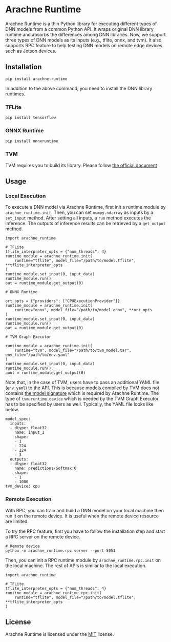# Arachne Runtime

Arachne Runtime is a thin Python library for executing different types of DNN models from a common Python API.
It wraps original DNN library runtime and absorbs the differences among DNN libraries.
Now, we support three types of DNN models as its inputs (e.g., tflite, onnx, and tvm).
It also supports RPC feature to help testing DNN models on remote edge devices such as Jetson devices.

## Installation

```
pip install arachne-runtime
```

In addition to the above command, you need to install the DNN library runtimes.

### TFLite

```
pip install tensorflow
```

### ONNX Runtime

```
pip install onnxruntime
```

### TVM

TVM requires you to build its library.
Please follow [the official document](https://tvm.apache.org/docs/install/index.html)

## Usage

### Local Execution

To execute a DNN model via Arachne Runtime, first init a runtime module by `arachne_runtime.init`.
Then, you can set `numpy.ndarray` as inputs by a `set_input` method.
After setting all inputs, a `run` method executes the inference.
The outputs of inference results can be retrieved by a `get_output` method.

```
import arachne_runtime

# TFLite
tflite_interpreter_opts = {"num_threads": 4}
runtime_module = arachne_runtime.init(
    runtime="tflite", model_file="/path/to/model.tflite", **tflite_interpreter_opts
)
runtime_module.set_input(0, input_data)
runtime_module.run()
out = runtime_module.get_output(0)

# ONNX Runtime

ort_opts = {"providers": ["CPUExecutionProvider"]}
runtime_module = arachne_runtime.init(
    runtime="onnx", model_file="/path/to/model.onnx", **ort_opts
)
runtime_module.set_input(0, input_data)
runtime_module.run()
out = runtime_module.get_output(0)

# TVM Graph Executor

runtime_module = arachne_runtime.init(
    runtime="tvm", model_file="/path/to/tvm_model.tar", env_file="/path/to/env.yaml"
)
runtime_module.set_input(0, input_data)
runtime_module.run()
aout = runtime_module.get_output(0)
```

Note that, in the case of TVM, users have to pass an additional YAML file (`env.yaml`) to the API.
This is because models compiled by TVM does not contains [the model signature](https://mlflow.org/docs/latest/models.html#tensor-based-signature-example) which is required by Arachne Runtime.
The type of `tvm.runtime.device` which is needed by the TVM Graph Executor has to be specified by users as well.
Typically, the YAML file looks like below.

```
model_spec:
  inputs:
  - dtype: float32
    name: input_1
    shape:
    - 1
    - 224
    - 224
    - 3
  outputs:
  - dtype: float32
    name: predictions/Softmax:0
    shape:
    - 1
    - 1000
tvm_device: cpu
```

### Remote Execution

With RPC, you can train and build a DNN model on your local machine then run it on the remote device.
It is useful when the remote device resource are limited.

To try the RPC feature, first you have to follow the installation step and start a RPC server on the remote device.

```
# Remote device
python -m arachne_runtime.rpc.server --port 5051
```

Then, you can init a RPC runtime module by `arachne_runtime.rpc.init` on the local machine.
The rest of APIs is similar to the local execution.

```
import arachne_runtime

# TFLite
tflite_interpreter_opts = {"num_threads": 4}
runtime_module = arachne_runtime.rpc.init(
    runtime="tflite", model_file="/path/to/model.tflite", **tflite_interpreter_opts
)
```

## License

Arachne Runtime is licensed under the [MIT](https://github.com/fixstars/arachne-runtime/blob/main/LICENSE) license.
